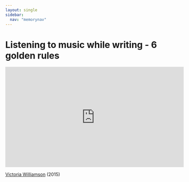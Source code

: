 ```yaml
---
layout: single
sidebar:
  nav: "memorynav"
---
```

# Listening to music while writing - 6 golden rules

<iframe width="560" height="315" src="https://www.youtube.com/embed/cIPuTMJM_OI" title="YouTube video player" frameborder="0" allow="accelerometer; autoplay; clipboard-write; encrypted-media; gyroscope; picture-in-picture" allowfullscreen></iframe>

[Victoria Williamson](https://musicpsychology.co.uk/) (2015)
